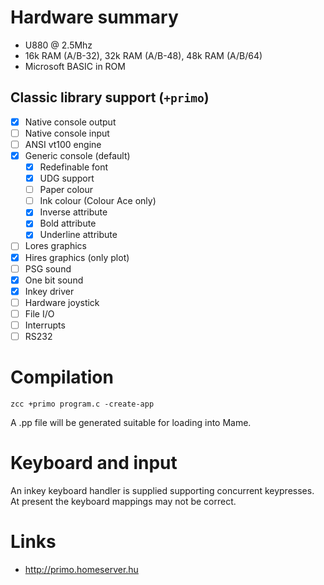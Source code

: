 # Hardware summary

* U880  @ 2.5Mhz
* 16k RAM (A/B-32), 32k RAM (A/B-48), 48k RAM (A/B/64)
* Microsoft BASIC in ROM

## Classic library support (`+primo`)

* [x] Native console output
* [ ] Native console input
* [ ] ANSI vt100 engine
* [x] Generic console (default)
    * [x] Redefinable font 
    * [x] UDG support
    * [ ] Paper colour
    * [ ] Ink colour (Colour Ace only)
    * [x] Inverse attribute
    * [x] Bold attribute
    * [x] Underline attribute
* [ ] Lores graphics
* [x] Hires graphics (only plot)
* [ ] PSG sound
* [x] One bit sound
* [x] Inkey driver
* [ ] Hardware joystick
* [ ] File I/O
* [ ] Interrupts
* [ ] RS232

# Compilation

    zcc +primo program.c -create-app

A .pp file will be generated suitable for loading into Mame.

# Keyboard and input

An inkey keyboard handler is supplied supporting concurrent keypresses. At present the keyboard mappings may not be correct.

# Links

* http://primo.homeserver.hu